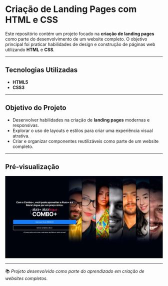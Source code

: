 # Criação de Landing Pages com HTML e CSS

Este repositório contém um projeto focado na **criação de landing pages** como parte do desenvolvimento de um website completo. O objetivo principal foi praticar habilidades de design e construção de páginas web utilizando **HTML** e **CSS**.

---

## Tecnologias Utilizadas

- **HTML5**
- **CSS3**

---

## Objetivo do Projeto

- Desenvolver habilidades na criação de **landing pages** modernas e responsivas.
- Explorar o uso de layouts e estilos para criar uma experiência visual atrativa.
- Criar e organizar componentes reutilizáveis como parte de um website completo.

---

## Pré-visualização

<div align="center">
  <img src="pre-web.png" alt="Pré-visualização do Projeto">
</div>

---

📚 *Projeto desenvolvido como parte do aprendizado em criação de websites completos.*
